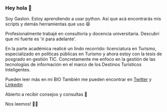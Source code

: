 ###  Hey hola 👋
Soy Gaston. Estoy aprendiendo a usar python. Así que acá encontrarás mis scripts y demás herramientas que uso 😄

Profesionalmente trabajé en consultoría y docencia universitaria. Descubrí que mi fuerte es 'ir para adelante'.

En la parte académica realicé un lindo recorrido: licenciatura en Turismo, especializado en políticas públicas en Turismo y ahora estoy con la tesis de posgrado en gestión TIC.
Concretamente me enfoco en la gestión de las tecnologías de información en el marco de los Destinos Turísticos Inteligentes.

Pueden leer más en mi BIO
También me pueden encontrar en [Twitter](https://twitter.com/gastondelax) y [Linkedin](https://www.linkedin.com/in/gastondelacruz)

Abierto a recibir consejos y consultas 💬

Nos leemos! 👋👋

<!--
**gastondelax/gastondelax** is a ✨ _special_ ✨ repository because its `README.md` (this file) appears on your GitHub profile.

Here are some ideas to get you started:

- 🔭 I’m currently working on ...
- 🌱 I’m currently learning ...
- 👯 I’m looking to collaborate on ...
- 🤔 I’m looking for help with ...
- 💬 Ask me about ...
- 📫 How to reach me: ...
- 😄 Pronouns: ...
- ⚡ Fun fact: ...
-->
